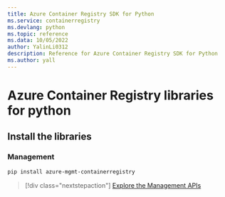 ```yaml
---
title: Azure Container Registry SDK for Python
ms.service: containerregistry
ms.devlang: python
ms.topic: reference
ms.data: 10/05/2022
author: YalinLi0312
description: Reference for Azure Container Registry SDK for Python
ms.author: yall
---
```

# Azure Container Registry libraries for python

## Install the libraries


### Management

```bash
pip install azure-mgmt-containerregistry
```
> [!div class="nextstepaction"]
> [Explore the Management APIs](/python/api/overview/azure/containerregistry/management)